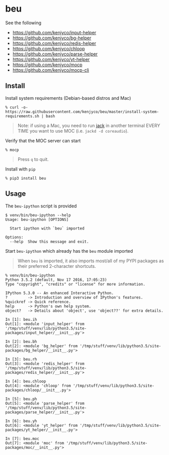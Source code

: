beu
===

See the following

- <https://github.com/kenjyco/input-helper>
- <https://github.com/kenjyco/bg-helper>
- <https://github.com/kenjyco/redis-helper>
- <https://github.com/kenjyco/chloop>
- <https://github.com/kenjyco/parse-helper>
- <https://github.com/kenjyco/yt-helper>
- <https://github.com/kenjyco/mocp>
- <https://github.com/kenjyco/mocp-cli>

## Install

Install system requirements (Debian-based distros and Mac)

```
% curl -o- https://raw.githubusercontent.com/kenjyco/beu/master/install-system-requirements.sh | bash
```

> Note: if using a Mac, you need to run [jack](http://www.jackaudio.org/) in
> another terminal EVERY TIME you want to use MOC (i.e. `jackd -d coreaudio`).

Verify that the MOC server can start

```
% mocp
```

> Press `q` to quit.

Install with `pip`

```
% pip3 install beu
```

## Usage

The `beu-ipython` script is provided

```
$ venv/bin/beu-ipython --help
Usage: beu-ipython [OPTIONS]

  Start ipython with `beu` imported

Options:
  --help  Show this message and exit.
```

Start `beu-ipython` which already has the `beu` module imported 

> When `beu` is imported, it also imports most/all of my PYPI packages as their
> preferred 2-character shortcuts.

```
% venv/bin/beu-ipython
Python 3.5.2 (default, Nov 17 2016, 17:05:23)
Type "copyright", "credits" or "license" for more information.

IPython 5.3.0 -- An enhanced Interactive Python.
?         -> Introduction and overview of IPython's features.
%quickref -> Quick reference.
help      -> Python's own help system.
object?   -> Details about 'object', use 'object??' for extra details.

In [1]: beu.ih
Out[1]: <module 'input_helper' from '/tmp/stuff/venv/lib/python3.5/site-packages/input_helper/__init__.py'>

In [2]: beu.bh
Out[2]: <module 'bg_helper' from '/tmp/stuff/venv/lib/python3.5/site-packages/bg_helper/__init__.py'>

In [3]: beu.rh
Out[3]: <module 'redis_helper' from '/tmp/stuff/venv/lib/python3.5/site-packages/redis_helper/__init__.py'>

In [4]: beu.chloop
Out[4]: <module 'chloop' from '/tmp/stuff/venv/lib/python3.5/site-packages/chloop/__init__.py'>

In [5]: beu.ph
Out[5]: <module 'parse_helper' from '/tmp/stuff/venv/lib/python3.5/site-packages/parse_helper/__init__.py'>

In [6]: beu.yh
Out[6]: <module 'yt_helper' from '/tmp/stuff/venv/lib/python3.5/site-packages/yt_helper/__init__.py'>

In [7]: beu.moc
Out[7]: <module 'moc' from '/tmp/stuff/venv/lib/python3.5/site-packages/moc/__init__.py'>
```
